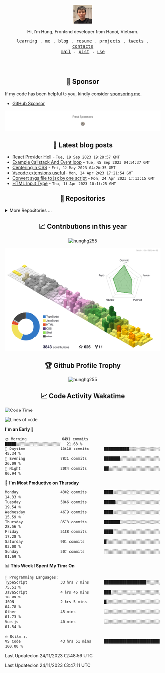 <div align="center">
  <a href="https://hung.thedev.id/">
    <img width="60" height="60" src="./img/me.jpeg" />
  </a>
  <br>
  <p>Hi, I'm Hung, Frontend developer from Hanoi, Vietnam.</p>

<p align="center">
  <samp>
    <span>learning</span> .
    <a href="https://hung.thedev.id">me</a> .
    <a href="https://web-totals.vercel.app/blog">blog</a> .
    <a href="https://hunghg-resume.vercel.app/">resume</a> .
    <a href="https://hung.thedev.id/projects">projects</a> .
    <a href="https://twitter.com/hunghg255">tweets</a> .
    <a href="https://hunghg-contact.vercel.app/">contacts</a>
    <br />
    <a href="mailto:giahung197bg@gmail.com">mail</a> .
    <a href="https://gist.github.com/hunghg255">gist</a> .
    <a href="https://github.com/hunghg255/use">use</a>
  </samp>
</p>

  <br>
  <br>
</div>

<h2 align='center'>💖 Sponsor</h2>

If my code has been helpful to you, kindly consider [sponsoring me](https://github.com/sponsors/hunghg255).

- [GitHub Sponsor](https://github.com/sponsors/hunghg255)

<p align="center">
  <a href="https://raw.githubusercontent.com/hunghg255/sponsors/main/sponsors.svg">
    <img src="https://raw.githubusercontent.com/hunghg255/sponsors/main/sponsors.wide.svg" />
  </a>
</p>

<h2 align='center'>📖 Latest blog posts</h2>

<!-- start-blog-posts -->

- [React Provider Hell](https://web-totals.vercel.app/blog/react-provider-hell) - `Tue, 19 Sep 2023 19:28:57 GMT`
- [Example Callstack And Event loop](https://web-totals.vercel.app/blog/event-loop-call-stack-example) - `Tue, 05 Sep 2023 04:54:37 GMT`
- [Centering in CSS](https://web-totals.vercel.app/blog/center-css) - `Fri, 12 May 2023 04:20:35 GMT`
- [Vscode extensions useful](https://web-totals.vercel.app/blog/vscode-extensions-useful) - `Mon, 24 Apr 2023 17:21:54 GMT`
- [Convert svgs file to jsx by one script](https://web-totals.vercel.app/blog/convert-svgs-to-jsx) - `Mon, 24 Apr 2023 17:13:15 GMT`
- [HTML Input Type](https://web-totals.vercel.app/blog/html-input) - `Thu, 13 Apr 2023 10:15:25 GMT`
<!-- end-blog-posts -->

<h2 align='center'>💖 Repositories </h2>

<details>
<summary>More Repositories ...</summary>

<!-- start-projects -->

<!-- end-projects -->

<h2 align='center'>💼 Bots</h2>

<table>
  <thead align="center">
    <tr>
      <th>Name</th>
      <th>Application</th>
      <th>Invite Link</th>
      <th>Commands Docs</th>
      <th>Technology</th>
    </tr>
  </thead>
  <tbody align="left">
    <tr>
      <th>
        Music Bot
      </th>
      <th>
        Discord
      </th>
      <th>
        <a href="https://discord.com/api/oauth2/authorize?client_id=1000354375409086484&permissions=274915121472&scope=bot" target="_blank">Invite</a>
      </th>
      <th>
        <a href="https://music1-bot.vercel.app/" target="_blank">Commands</a>
      </th>
      <th>
        <img src="https://img.shields.io/badge/Nodejs-233056?style=flat-square&amp;logo=node.js&amp;logoColor=84ba64" alt="badge">
      </th>
    </tr>
   </tbody>
</table>

</details>

<div align="center">
<!--  <img src="https://github-readme-stats.vercel.app/api?username=hunghg255&show_icons=true&border_radius=15&count_private=true"/>
  <img src="https://github-readme-stats.vercel.app/api/top-langs/?username=hunghg255&border_radius=15&layout=compact&langs_count=6&count_private=true"/>
   -->

  <h2 align='center'> 📈 Contributions in this year </h2>

<img
       src="https://github-readme-streak-stats.herokuapp.com/?user=hunghg255&count_private=true"
       alt="hunghg255"
  />

![](./profile-3d-contrib/profile-season-animate.svg)

  <h2 align='center'> 🏆 Github Profile Trophy</h2>

<img
       src="https://github-profile-trophy.vercel.app/?username=hunghg255&theme=algolia&no-frame=true&no-bg=true&row=1&column=7"
       alt="hunghg255"
  />

</div>

<h2 align='center'> 📈 Code Activity Wakatime </h2>

<!--START_SECTION:waka-->
![Code Time](http://img.shields.io/badge/Code%20Time-4%2C237%20hrs%2042%20mins-blue)

![Lines of code](https://img.shields.io/badge/From%20Hello%20World%20I%27ve%20Written-16.6%20million%20lines%20of%20code-blue)

**I'm an Early 🐤**

```text
🌞 Morning                6491 commits        █████░░░░░░░░░░░░░░░░░░░░   21.63 %
🌆 Daytime                13610 commits       ███████████░░░░░░░░░░░░░░   45.34 %
🌃 Evening                7831 commits        ███████░░░░░░░░░░░░░░░░░░   26.09 %
🌙 Night                  2084 commits        ██░░░░░░░░░░░░░░░░░░░░░░░   06.94 %
```

📅 **I'm Most Productive on Thursday**

```text
Monday                   4302 commits        ████░░░░░░░░░░░░░░░░░░░░░   14.33 %
Tuesday                  5866 commits        █████░░░░░░░░░░░░░░░░░░░░   19.54 %
Wednesday                4679 commits        ████░░░░░░░░░░░░░░░░░░░░░   15.59 %
Thursday                 8573 commits        ███████░░░░░░░░░░░░░░░░░░   28.56 %
Friday                   5188 commits        ████░░░░░░░░░░░░░░░░░░░░░   17.28 %
Saturday                 901 commits         █░░░░░░░░░░░░░░░░░░░░░░░░   03.00 %
Sunday                   507 commits         ░░░░░░░░░░░░░░░░░░░░░░░░░   01.69 %
```

📊 **This Week I Spent My Time On**

```text
💬 Programming Languages:
TypeScript               33 hrs 7 mins       ███████████████████░░░░░░   75.51 %
JavaScript               4 hrs 46 mins       ███░░░░░░░░░░░░░░░░░░░░░░   10.89 %
JSON                     2 hrs 5 mins        █░░░░░░░░░░░░░░░░░░░░░░░░   04.78 %
Other                    45 mins             ░░░░░░░░░░░░░░░░░░░░░░░░░   01.73 %
Vue.js                   40 mins             ░░░░░░░░░░░░░░░░░░░░░░░░░   01.54 %

🔥 Editors:
VS Code                  43 hrs 51 mins      █████████████████████████   100.00 %
```

Last Updated on 24/11/2023 02:48:56 UTC

 Last Updated on 24/11/2023 03:47:11 UTC
<!--END_SECTION:waka-->
